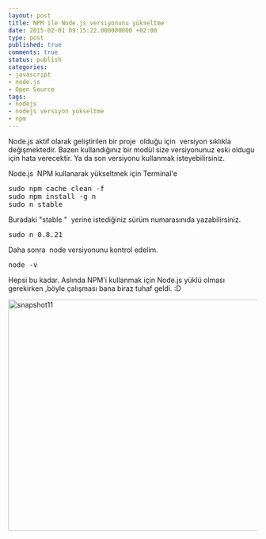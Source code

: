 ```yaml
---
layout: post
title: NPM ile Node.js versiyonunu yükseltme
date: 2015-02-01 09:15:22.000000000 +02:00
type: post
published: true
comments: true
status: publish
categories:
- javascript
- node.js
- Open Source
tags:
- nodejs
- nodejs versiyon yükseltme
- npm
---
```

<p>Node.js aktif olarak geliştirilen bir proje  olduğu için  versiyon sıklıkla değişmektedir. Bazen kullandığınız bir modül size versiyonunuz eski oldugu için hata verecektir. Ya da son versiyonu kullanmak isteyebilirsiniz.</p>
<p>Node.js  NPM kullanarak yükseltmek için Terminal'e</p>
<pre class="lang:zsh decode:true">sudo npm cache clean -f
sudo npm install -g n
sudo n stable</pre>
<p>Buradaki "stable "  yerine istediğiniz sürüm numarasınıda yazabilirsiniz.</p>
<pre class="lang:default decode:true ">sudo n 0.8.21</pre>
<p>Daha sonra  node versiyonunu kontrol edelim.</p>
<pre class="lang:default decode:true ">node -v
</pre>
<p>Hepsi bu kadar. Aslında NPM'i kullanmak için Node.js yüklü olması gerekirken ,böyle çalışması bana biraz tuhaf geldi. :D</p>
<p><a href="http://www.nazirdogan.com/wp-content/uploads/2015/02/snapshot11.png"><img class="alignnone size-full wp-image-576" src="{{ site.baseurl }}/assets/snapshot11.png" alt="snapshot11" width="679" height="467" /></a></p>
<p>&nbsp;</p>
<p>&nbsp;</p>
<p>&nbsp;</p>
